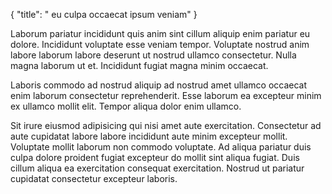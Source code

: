 {
  "title": " eu culpa occaecat ipsum veniam"
}

Laborum pariatur incididunt quis anim sint cillum aliquip enim pariatur eu dolore. Incididunt voluptate esse veniam tempor. Voluptate nostrud anim labore laborum labore deserunt ut nostrud ullamco consectetur. Nulla magna laborum ut et. Incididunt fugiat magna minim occaecat.

Laboris commodo ad nostrud aliquip ad nostrud amet ullamco occaecat enim laborum consectetur reprehenderit. Esse laborum ea excepteur minim ex ullamco mollit elit. Tempor aliqua dolor enim ullamco.

Sit irure eiusmod adipisicing qui nisi amet aute exercitation. Consectetur ad aute cupidatat labore labore incididunt aute minim excepteur mollit. Voluptate mollit laborum non commodo voluptate. Ad aliqua pariatur duis culpa dolore proident fugiat excepteur do mollit sint aliqua fugiat. Duis cillum aliqua ea exercitation consequat exercitation. Nostrud ut pariatur cupidatat consectetur excepteur laboris.